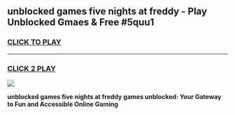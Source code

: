 
## unblocked games five nights at freddy - Play Unblocked Gmaes & Free #5quu1
<h3>
<a href="https://premium.freeplayer.one?title=unblocked_games_five_nights_at_freddy&ref=03M">CLICK TO PLAY</a></h3>
<hr>

<h3>
<a href="https://premium.freeplayer.one?title=unblocked_games_five_nights_at_freddy&ref=03M">CLICK 2 PLAY</a>
  
</h3>

<a href="https://premium.freeplayer.one?title=unblocked_games_five_nights_at_freddy&ref=03M"><img src="https://clearcache.store/games.png"></a>


**unblocked games five nights at freddy games unblocked: Your Gateway to Fun and Accessible Online Gaming**
